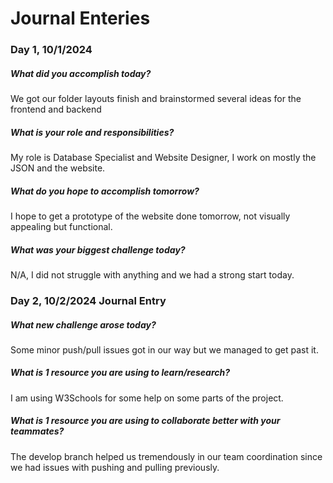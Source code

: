 # Journal Enteries

### Day 1, 10/1/2024
##### What did you accomplish today?
We got our folder layouts finish and brainstormed several ideas for the frontend and backend
##### What is your role and responsibilities?
My role is Database Specialist and Website Designer, I work on mostly the JSON and the website.
##### What do you hope to accomplish tomorrow?
I hope to get a prototype of the website done tomorrow, not visually appealing but functional.
##### What was your biggest challenge today?
N/A, I did not struggle with anything and we had a strong start today.

### Day 2, 10/2/2024 Journal Entry
##### What new challenge arose today?
Some minor push/pull issues got in our way but we managed to get past it.
##### What is 1 resource you are using to learn/research?
I am using W3Schools for some help on some parts of the project.
##### What is 1 resource you are using to collaborate better with your teammates?
The develop branch helped us tremendously in our team coordination since we had issues with pushing and pulling previously.